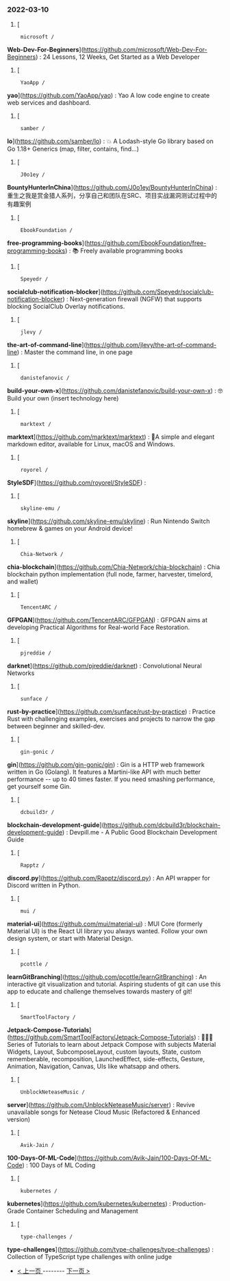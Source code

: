 ### 2022-03-10 
1. [
    

        microsoft /
**Web-Dev-For-Beginners**](https://github.com/microsoft/Web-Dev-For-Beginners) : 24 Lessons, 12 Weeks, Get Started as a Web Developer
1. [
    

        YaoApp /
**yao**](https://github.com/YaoApp/yao) : Yao A low code engine to create web services and dashboard.
1. [
    

        samber /
**lo**](https://github.com/samber/lo) : 💥 A Lodash-style Go library based on Go 1.18+ Generics (map, filter, contains, find...)
1. [
    

        J0o1ey /
**BountyHunterInChina**](https://github.com/J0o1ey/BountyHunterInChina) : 重生之我是赏金猎人系列，分享自己和团队在SRC、项目实战漏洞测试过程中的有趣案例
1. [
    

        EbookFoundation /
**free-programming-books**](https://github.com/EbookFoundation/free-programming-books) : 📚 Freely available programming books
1. [
    

        Speyedr /
**socialclub-notification-blocker**](https://github.com/Speyedr/socialclub-notification-blocker) : Next-generation firewall (NGFW) that supports blocking SocialClub Overlay notifications.
1. [
    

        jlevy /
**the-art-of-command-line**](https://github.com/jlevy/the-art-of-command-line) : Master the command line, in one page
1. [
    

        danistefanovic /
**build-your-own-x**](https://github.com/danistefanovic/build-your-own-x) : 🤓 Build your own (insert technology here)
1. [
    

        marktext /
**marktext**](https://github.com/marktext/marktext) : 📝A simple and elegant markdown editor, available for Linux, macOS and Windows.
1. [
    

        royorel /
**StyleSDF**](https://github.com/royorel/StyleSDF) : 
1. [
    

        skyline-emu /
**skyline**](https://github.com/skyline-emu/skyline) : Run Nintendo Switch homebrew & games on your Android device!
1. [
    

        Chia-Network /
**chia-blockchain**](https://github.com/Chia-Network/chia-blockchain) : Chia blockchain python implementation (full node, farmer, harvester, timelord, and wallet)
1. [
    

        TencentARC /
**GFPGAN**](https://github.com/TencentARC/GFPGAN) : GFPGAN aims at developing Practical Algorithms for Real-world Face Restoration.
1. [
    

        pjreddie /
**darknet**](https://github.com/pjreddie/darknet) : Convolutional Neural Networks
1. [
    

        sunface /
**rust-by-practice**](https://github.com/sunface/rust-by-practice) : Practice Rust with challenging examples, exercises and projects to narrow the gap between beginner and skilled-dev.
1. [
    

        gin-gonic /
**gin**](https://github.com/gin-gonic/gin) : Gin is a HTTP web framework written in Go (Golang). It features a Martini-like API with much better performance -- up to 40 times faster. If you need smashing performance, get yourself some Gin.
1. [
    

        dcbuild3r /
**blockchain-development-guide**](https://github.com/dcbuild3r/blockchain-development-guide) : Devpill.me - A Public Good Blockchain Development Guide
1. [
    

        Rapptz /
**discord.py**](https://github.com/Rapptz/discord.py) : An API wrapper for Discord written in Python.
1. [
    

        mui /
**material-ui**](https://github.com/mui/material-ui) : MUI Core (formerly Material UI) is the React UI library you always wanted. Follow your own design system, or start with Material Design.
1. [
    

        pcottle /
**learnGitBranching**](https://github.com/pcottle/learnGitBranching) : An interactive git visualization and tutorial. Aspiring students of git can use this app to educate and challenge themselves towards mastery of git!
1. [
    

        SmartToolFactory /
**Jetpack-Compose-Tutorials**](https://github.com/SmartToolFactory/Jetpack-Compose-Tutorials) : 🚀🧨📝 Series of Tutorials to learn about Jetpack Compose with subjects Material Widgets, Layout, SubcomposeLayout, custom layouts, State, custom rememberable, recomposition, LaunchedEffect, side-effects, Gesture, Animation, Navigation, Canvas, UIs like whatsapp and others.
1. [
    

        UnblockNeteaseMusic /
**server**](https://github.com/UnblockNeteaseMusic/server) : Revive unavailable songs for Netease Cloud Music (Refactored & Enhanced version)
1. [
    

        Avik-Jain /
**100-Days-Of-ML-Code**](https://github.com/Avik-Jain/100-Days-Of-ML-Code) : 100 Days of ML Coding
1. [
    

        kubernetes /
**kubernetes**](https://github.com/kubernetes/kubernetes) : Production-Grade Container Scheduling and Management
1. [
    

        type-challenges /
**type-challenges**](https://github.com/type-challenges/type-challenges) : Collection of TypeScript type challenges with online judge 

- [ < 上一页 ](https://github.com/able8/github-trending-daily-record/blob/master/2022-03-09.md) -------- [ 下一页 > ](https://github.com/able8/github-trending-daily-record/blob/master/2022-03-11.md)